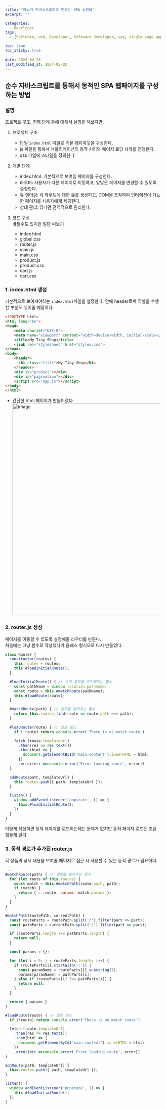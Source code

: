 ```yaml
---
title: "바닐라 자바스크립트로 만드는 SPA 쇼핑몰"
excerpt: ""

categories:
  - Developer
tags:
  - [Software, web, Developer, Software Developer, spa, single page application, vanilla javascript]

toc: true
toc_sticky: true
 
date: 2024-04-28
last_modified_at: 2024-05-02
---
```


## 순수 자바스크립트를 통해서 동적인 SPA 웹페이지를 구성하는 방법

### 설명
프로젝트 구조, 진행 단계 등에 대해서 설명을 해보자면,
1. 프로젝트 구조
    - 단일 `index.html` 파일로 기본 레이아웃을 구성한다.
    - js 파일을 통해서 애플리케이션의 동작 처리와 페이지 로딩 처리를 진행한다.
    - css 파일에 스타일을 정의한다.

2. 개발 단계
    - index.html: 기본적으로 보여질 페이지를 구성한다.
    - 라우터: 사용자가 다른 페이지로 이동하고, 알맞은 페이지를 변경할 수 있도록 설정한다.
    - 뷰 렌더링: 각 라우트에 대한 뷰를 생성하고, DOM을 조작하여 인터렉션이 가능한 페이지를 사용자에게 제공한다.
    - 상태 관리: 있다면 전역적으로 관리한다.

3. 코드 구성    
  바뀔수도 있지만 일단 써보기     
    - index.html
    - global.css
    - router.js
    - main.js
    - main.css
    - product.js
    - product.css
    - cart.js
    - cart.css
    
### 1. index.html 생성
  기본적으로 보여져야하는 `index.html`파일을 설정한다. 안에 header로써 역할을 수행할 부분도 넣어줄 예정이다.
  ```html
  <!DOCTYPE html>
  <html lang="ko">
  <head>
      <meta charset="UTF-8">
      <meta name="viewport" content="width=device-width, initial-scale=1.0">
      <title>My Tiny Shop</title>
      <link rel="stylesheet" href="styles.css">
  </head>
  <body>
      <header>
        <h1 class="title">My Tiny Shop</h1>
      </header>
      <div id="product"></div>
      <div id="pagination"></div>
      <script src="app.js"></script>
  </body>
  </html>
  ```    
  - 간단한 html 페이지가 만들어졌다.
    <img width="685" alt="image" src="https://github.com/sunmerrr/sunmerrr.github.io/assets/65106740/d8363409-9bcd-4efa-ac5b-33a085477acd">     

### 2. router.js 생성
  페이지를 이동할 수 있도록 설정해줄 라우터를 만든다.     
  처음에는 그냥 함수로 작성했다가 클래스 형식으로 다시 만들었다.    
  ```js
  class Router {
    construntor(routes) {
      this.routes = routes;
      this.#loadInitialRoute();
    }

    #loadInitialRoute() { // 초기 경로를 로드해주는 함수
      const pathName = window.location.pathname;
      const route = this.#matchRoute(pathName);
      this.#loadRoute(route);
    }

    #matchRoute(path) { // 경로를 찾아주는 함수
      return this.routes.find(route => route.path === path);
    }

    #loadRoute(route) { // 경로 로드
      if (!route) return console.error('There is no match route')

      fetch (route.templateUrl)
        .then(res => res.text())
        .then(html => {
          document.getElementById('main-content').innerHTML = html;
        })
        .error(err =>console.error('Error loading route', error))
    }

    addRoute(path, templateUrl) {
      this.routes.push({ path, templateUrl });
    }

    listen() {
      window.addEventListener('popstate', () => {
        this.#loadInitialRoute();
      })
    }
  }
  ```    

  이렇게 작성하면 정적 페이지를 로드하는데는 문제가 없지만 동적 페이지 로드는 조금 힘들게 된다.

### 3. 동적 경로가 추가된 router.js
  각 상품의 상세 내용을 보여줄 페이지로 접근 시 사용할 수 있는 동적 경로가 필요하다.
  ```js
  ...
  #matchRoute(path) { // 경로를 찾아주는 함수
    for (let route of this.routes) {
      const match = this.#matchPath(route.path, path);
      if (match) {
        return { ...route, params: match.params };
      }
    }
  }

  #matchPath(routePath, currentPath) {
    const routeParts = routePath.split('/').filter(part => part);
    const pathParts = currentPath.split('/').filter(part => part);

    if (routeParts.length !== pathParts.length) {
      return null;
    }

    const params = {};

    for (let i = 0; i < routeParts.length; i++) {
      if (routeParts[i].startWith(':')) {
        const paramName = routeParts[i].substring(1);
        params[paramName] = pathParts[i];
      } else if (routeParts[i] !== pathParts[i]) {
        return null;
      }
    }

    return { params }
  }

  #loadRoute(route) { // 경로 로드
    if (!route) return console.error('There is no match route')

    fetch (route.templateUrl)
      .then(res => res.text())
      .then(html => {
        document.getElementById('main-content').innerHTML = html;
      })
      .error(err =>console.error('Error loading route', error))
  }

  addRoute(path, templateUrl) {
    this.routes.push({ path, templateUrl });
  }

  listen() {
    window.addEventListener('popstate', () => {
      this.#loadInitialRoute();
    })
  }
  ```